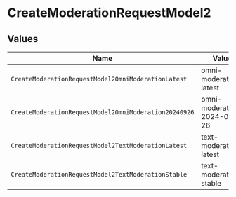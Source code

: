 # CreateModerationRequestModel2


## Values

| Name                                                  | Value                                                 |
| ----------------------------------------------------- | ----------------------------------------------------- |
| `CreateModerationRequestModel2OmniModerationLatest`   | omni-moderation-latest                                |
| `CreateModerationRequestModel2OmniModeration20240926` | omni-moderation-2024-09-26                            |
| `CreateModerationRequestModel2TextModerationLatest`   | text-moderation-latest                                |
| `CreateModerationRequestModel2TextModerationStable`   | text-moderation-stable                                |